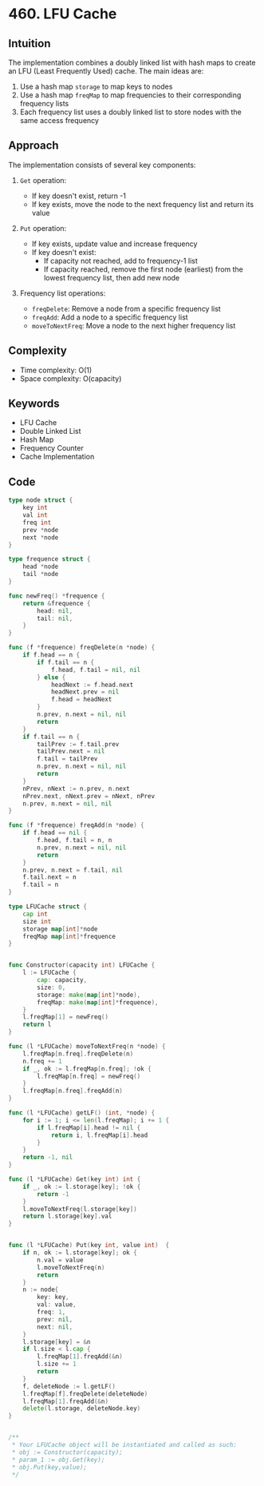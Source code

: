 # 460. LFU Cache

## Intuition

The implementation combines a doubly linked list with hash maps to create an LFU (Least Frequently Used) cache. The main ideas are:

1. Use a hash map `storage` to map keys to nodes
2. Use a hash map `freqMap` to map frequencies to their corresponding frequency lists
3. Each frequency list uses a doubly linked list to store nodes with the same access frequency

## Approach

The implementation consists of several key components:

1. `Get` operation:
   - If key doesn't exist, return -1
   - If key exists, move the node to the next frequency list and return its value

2. `Put` operation:
   - If key exists, update value and increase frequency
   - If key doesn't exist:
     - If capacity not reached, add to frequency-1 list
     - If capacity reached, remove the first node (earliest) from the lowest frequency list, then add new node

3. Frequency list operations:
   - `freqDelete`: Remove a node from a specific frequency list
   - `freqAdd`: Add a node to a specific frequency list
   - `moveToNextFreq`: Move a node to the next higher frequency list

## Complexity

- Time complexity: O(1)
- Space complexity: O(capacity)

## Keywords

- LFU Cache
- Double Linked List
- Hash Map
- Frequency Counter
- Cache Implementation

## Code

```go
type node struct {
    key int
    val int
    freq int
    prev *node
    next *node
}

type frequence struct {
    head *node
    tail *node
}

func newFreq() *frequence {
    return &frequence {
        head: nil,
        tail: nil,
    }
}

func (f *frequence) freqDelete(n *node) {
    if f.head == n {
        if f.tail == n {
            f.head, f.tail = nil, nil
        } else {
            headNext := f.head.next
            headNext.prev = nil
            f.head = headNext
        }
        n.prev, n.next = nil, nil
        return
    }
    if f.tail == n {
        tailPrev := f.tail.prev
        tailPrev.next = nil
        f.tail = tailPrev
        n.prev, n.next = nil, nil
        return
    }
    nPrev, nNext := n.prev, n.next
    nPrev.next, nNext.prev = nNext, nPrev
    n.prev, n.next = nil, nil
}

func (f *frequence) freqAdd(n *node) {
    if f.head == nil {
        f.head, f.tail = n, n
        n.prev, n.next = nil, nil
        return
    }
    n.prev, n.next = f.tail, nil
    f.tail.next = n
    f.tail = n
}

type LFUCache struct {
    cap int
    size int
    storage map[int]*node
    freqMap map[int]*frequence
}


func Constructor(capacity int) LFUCache {
    l := LFUCache {
        cap: capacity,
        size: 0,
        storage: make(map[int]*node),
        freqMap: make(map[int]*frequence),
    }
    l.freqMap[1] = newFreq()
    return l
}

func (l *LFUCache) moveToNextFreq(n *node) {
    l.freqMap[n.freq].freqDelete(n)
    n.freq += 1
    if _, ok := l.freqMap[n.freq]; !ok {
        l.freqMap[n.freq] = newFreq()
    }
    l.freqMap[n.freq].freqAdd(n)
}

func (l *LFUCache) getLF() (int, *node) {
    for i := 1; i <= len(l.freqMap); i += 1 {
        if l.freqMap[i].head != nil {
            return i, l.freqMap[i].head
        }
    }
    return -1, nil
}

func (l *LFUCache) Get(key int) int {
    if _, ok := l.storage[key]; !ok {
        return -1
    }
    l.moveToNextFreq(l.storage[key])
    return l.storage[key].val
}


func (l *LFUCache) Put(key int, value int)  {
    if n, ok := l.storage[key]; ok {
        n.val = value
        l.moveToNextFreq(n)
        return
    }
    n := node{
        key: key,
        val: value,
        freq: 1,
        prev: nil,
        next: nil,
    }
    l.storage[key] = &n
    if l.size < l.cap {
        l.freqMap[1].freqAdd(&n)
        l.size += 1
        return
    }
    f, deleteNode := l.getLF()
    l.freqMap[f].freqDelete(deleteNode)
    l.freqMap[1].freqAdd(&n)
    delete(l.storage, deleteNode.key)
}


/**
 * Your LFUCache object will be instantiated and called as such:
 * obj := Constructor(capacity);
 * param_1 := obj.Get(key);
 * obj.Put(key,value);
 */
```
